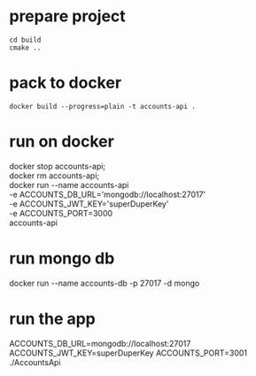 # prepare project

```
cd build
cmake ..
```

# pack to docker

```
docker build --progress=plain -t accounts-api .
```

# run on docker

docker stop accounts-api; \
docker rm accounts-api; \
docker run --name accounts-api \
 -e ACCOUNTS_DB_URL='mongodb://localhost:27017' \
 -e ACCOUNTS_JWT_KEY='superDuperKey' \
 -e ACCOUNTS_PORT=3000 \
 accounts-api

# run mongo db

docker run --name accounts-db -p 27017 -d mongo

# run the app

ACCOUNTS_DB_URL=mongodb://localhost:27017 ACCOUNTS_JWT_KEY=superDuperKey ACCOUNTS_PORT=3001 ./AccountsApi
